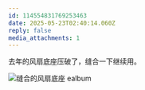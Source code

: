 ```yaml
---
id: 114554831769253463
date: 2025-05-23T02:40:14.060Z
reply: false
media_attachments: 1
---
```


去年的风扇底座压破了，缝合一下继续用。

![缝合的风扇底座
ealbum](https://files.e5n.cc/media_attachments/files/114/554/827/837/271/074/original/785d8c74aa109deb.jpg)
